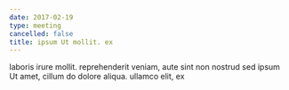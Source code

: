 ```yaml
---
date: 2017-02-19
type: meeting
cancelled: false
title: ipsum Ut mollit. ex
---
```

laboris irure mollit. reprehenderit veniam, aute sint non nostrud sed ipsum Ut amet, cillum do dolore aliqua. ullamco elit, ex